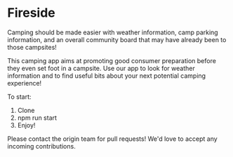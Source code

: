 # Fireside

Camping should be made easier with weather information, camp parking information, and an overall community board that may have already been to those campsites!

This camping app aims at promoting good consumer preparation before they even set foot in a campsite. Use our app to look for weather information and to find useful bits about your next potential camping experience! 

To start:
1. Clone
2. npm run start
3. Enjoy!

Please contact the origin team for pull requests! We'd love to accept any incoming contributions. 
